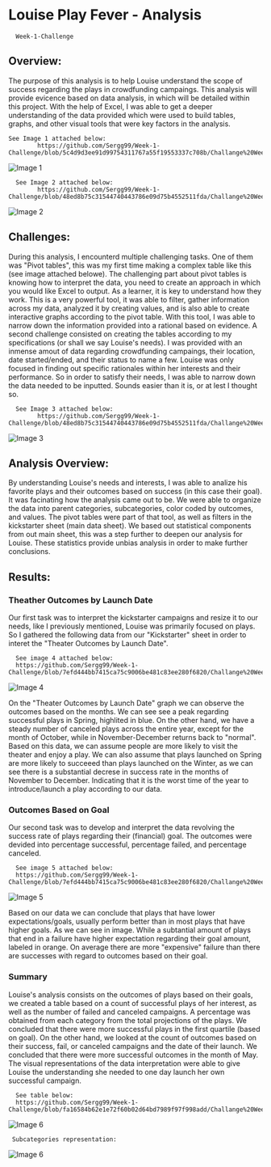 # Louise Play Fever - Analysis 
      Week-1-Challenge

## Overview: 
The purpose of this analysis is to help Louise understand the scope of success regarding the plays in crowdfunding campaings. This analysis will provide evicence based on data analysis, in which will be detailed within this project. With the help of Excel, I was able to get a deeper understanding of the data provided which were used to build tables, graphs, and other visual tools that were key factors in the analysis.

    See Image 1 attached below:
            https://github.com/Sergg99/Week-1-Challenge/blob/5c4d9d3ee91d99754311767a55f19553337c708b/Challange%20Week%201/Resources/Overview%20Resources/Subcategories%20Outcomes.jpg
            
![Image 1](https://github.com/Sergg99/Week-1-Challenge/blob/5c4d9d3ee91d99754311767a55f19553337c708b/Challange%20Week%201/Resources/Overview%20Resources/Subcategories%20Outcomes.jpg)
      
      See Image 2 attached below: 
            https://github.com/Sergg99/Week-1-Challenge/blob/48ed8b75c31544740443786e09d75b4552511fda/Challange%20Week%201/Resources/Overview%20Resources/Kickstarte%20campaigns.jpg
          
![Image 2](https://github.com/Sergg99/Week-1-Challenge/blob/48ed8b75c31544740443786e09d75b4552511fda/Challange%20Week%201/Resources/Overview%20Resources/Kickstarte%20campaigns.jpg)
      
## Challenges: 
During this analysis, I encounterd multiple challenging tasks. One of them was "Pivot tables", this was my first time making a complex table like this (see image attached belowe). The challenging part about pivot tables is knowing how to interpret the data, you need to create an approach in which you would like Excel to output. As a learner, it is key to understand how they work. This is a very powerful tool, it was able to filter, gather information across my data, analyzed it by creating values, and is also able to create interactive graphs according to the pivot table. With this tool, I was able to narrow down the information provided into a rational based on evidence. 
A second challenge consisted on creating the tables according to my specifications (or shall we say Louise's needs). I was provided with an inmense amout of data regarding crowdfunding campaings, their location, date started/ended, and their status to name a few. Louise was only focused in finding out specific rationales within her interests and their performance. So in order to satisfy their needs, I was able to narrow down the data needed to be inputted. Sounds easier than it is, or at lest I thought so. 

      See Image 3 attached below: 
            https://github.com/Sergg99/Week-1-Challenge/blob/48ed8b75c31544740443786e09d75b4552511fda/Challange%20Week%201/Resources/Overview%20Resources/Outcomes%20Based%20on%20Launch%20Date.jpg 
            
![Image 3](https://github.com/Sergg99/Week-1-Challenge/blob/48ed8b75c31544740443786e09d75b4552511fda/Challange%20Week%201/Resources/Overview%20Resources/Outcomes%20Based%20on%20Launch%20Date.jpg)
            
## Analysis Overview:
By understanding Louise's needs and interests, I was able to analize his favorite plays and their outcomes based on success (in this case their goal). It was facinating how the analysis came out to be. We were able to organize the data into parent categories, subcategories, color coded by outcomes, and values. The pivot tables were part of that tool, as well as filters in the kickstarter sheet (main data sheet). We based out statistical components from out main sheet, this was a step further to deepen our analysis for Louise. These statistics provide unbias analysis in order to make further conclusions. 


## Results: 

### Theather Outcomes by Launch Date
Our first task was to interpret the kickstarter campaigns and resize it to our needs, like I previously mentioned, Louise was primarily focused on plays. So I gathered the following data from our "Kickstarter" sheet in order to interet the "Theater Outcomes by Launch Date". 

      See image 4 attached below: 
      https://github.com/Sergg99/Week-1-Challenge/blob/7efd444bb7415ca75c9006be481c83ee280f6820/Challange%20Week%201/Resources/Theater_Outcomes_vs_Launch.png
      
![Image 4](https://github.com/Sergg99/Week-1-Challenge/blob/7efd444bb7415ca75c9006be481c83ee280f6820/Challange%20Week%201/Resources/Theater_Outcomes_vs_Launch.png) 

On the "Theater Outcomes by Launch Date" graph we can observe the outcomes based on the months. We can see see a peak regarding successful plays in Spring, highlited in blue. On the other hand, we have a steady number of canceled plays across the entire year, except for the month of October, while in November-December returns back to "normal". Based on this data, we can assume people are more likely to visit the theater and enjoy a play. 
We can also assume that plays launched on Spring are more likely to succeeed than plays launched on the Winter, as we can see there is a substantial decrese in success rate in the months of November to December. Indicating that it is the worst time of the year to introduce/launch a play according to our data. 

### Outcomes Based on Goal 

Our second task was to develop and interpret the data revolving the success rate of plays regarding their (financial) goal. The outcomes were devided into percentage successful, percentage failed, and percentage canceled. 

      See image 5 attached below: 
      https://github.com/Sergg99/Week-1-Challenge/blob/7efd444bb7415ca75c9006be481c83ee280f6820/Challange%20Week%201/Resources/Outcomes_vs_Goals.png
      
![Image 5](https://github.com/Sergg99/Week-1-Challenge/blob/7efd444bb7415ca75c9006be481c83ee280f6820/Challange%20Week%201/Resources/Outcomes_vs_Goals.png)

Based on our data we can conclude that plays that have lower expectations/goals, usually perform better than in most plays that have higher goals. As we can see in image. While a subtantial amount of plays that end in a failure have higher expectation regarding their goal amount, labeled in orange. On average there are more "expensive" failure than there are successes with regard to outcomes based on their goal. 


### Summary

Louise's analysis consists on the outcomes of plays based on their goals, we created a table based on a count of successful plays of her interest, as well as the number of failed and canceled campaigns. A percentage was obtained from each category from the total projections of the plays. We concluded that there were more successful plays in the first quartile (based on goal). 
On the other hand, we looked at the count of outcomes based on their success, fail, or canceled campaigns and the date of their launch. We concluded that there were more successful outcomes in the month of May. The visual representations of the data interpretation were able to give Louise the understanding she needed to one day launch her own successful campaign. 
      
      See table below: 
      https://github.com/Sergg99/Week-1-Challenge/blob/fa16584b62e1e72f60b02d64bd7989f97f998add/Challange%20Week%201/Resources/Overview%20Resources/Theater%20Outcomes%20by%20Lauch%20Date_PivotTable.jpg
      
![Image 6](https://github.com/Sergg99/Week-1-Challenge/blob/fa16584b62e1e72f60b02d64bd7989f97f998add/Challange%20Week%201/Resources/Overview%20Resources/Theater%20Outcomes%20by%20Lauch%20Date_PivotTable.jpg)

     Subcategories representation:
![Image 6](https://github.com/Sergg99/Week-1-Challenge/blob/0b8203d707a0e071d075ab50e0535ccfa0e2a105/Challange%20Week%201/Resources/Overview%20Resources/Subcategories%20Outcomes.jpg)
